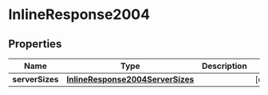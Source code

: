 
# InlineResponse2004

## Properties
Name | Type | Description | Notes
------------ | ------------- | ------------- | -------------
**serverSizes** | [**InlineResponse2004ServerSizes**](InlineResponse2004ServerSizes.md) |  |  [optional]



